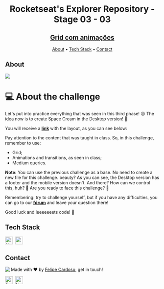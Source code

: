 <h1 align="center">
	Rocketseat's Explorer Repository - Stage 03 - 03
</h1>
<h2 align="center">
	<a href="https://fcms14.github.io/rocketSeat_rep/stage03/challenge03/"> Grid com animações </a>
</h2>

<p align="center">
	<a href="#about">About</a> •
	<a href="#tech-stack">Tech Stack</a> •
	<a href="#contact">Contact</a> 
</p>

## About
<img src="https://www.rocketseat.com.br/_next/image?url=%2Fassets%2Flogos%2Frocketseat.svg&w=256&q=100">

# 💻 About the challenge
Let's put into practice everything that was seen in this third phase! 😍 The idea now is to create Space Cream in the Desktop version! 🚀

You will receive a **[link](https://www.figma.com/file/pddZCuQIRLjk5dEHQ4L4YR/Stage-03---Grid-com-anima%C3%A7%C3%B5es/duplicate)** with the layout, as you can see below:

Pay attention to the content that was taught in class. So, in this challenge, remember to use:

- Grid;
- Animations and transitions, as seen in class;
- Medium queries.

**Note:** You can use the previous challenge as a base. No need to create a new file for this challenge. beauty? As you can see, the Desktop version has a footer and the mobile version doesn't. And there? How can we control this, huh? 👀 Are you ready to face this challenge? **💜**

Remembering: try to challenge yourself, but if you have any difficulties, you can go to our **[fórum](https://app.rocketseat.com.br/h/forum/explorer)** and leave your question there!

Good luck and leeeeeeets code! **🚀**

## Tech Stack
<img src="https://img.shields.io/badge/Html5-05122A?style=flat&logo=html5" alt="html5 Badge" height="25">&nbsp;
<img src="https://img.shields.io/badge/Css3-05122A?style=flat&logo=css3" alt="css3 Badge" height="25">&nbsp;

## Contact
<img align="left" src="https://avatars.githubusercontent.com/fcms14?size=100">

Made with ❤️ by [Felipe Cardoso](https://github.com/fcms14), get in touch!

<a href="mailto:fcms14@gmail.com" target="_blank"><img src="https://img.shields.io/badge/Email-D14836?style=flat&logo=gmail&logoColor=white" alt="Email Badge" height="25"></a>&nbsp;
<a href="https://www.linkedin.com/in/fcms14" target="_blank"><img src="https://img.shields.io/badge/Linkedin-0077B5?style=flat&logo=linkedin&logoColor=white" alt="LinkedIn Badge" height="25"></a>&nbsp;

<br clear="left"/>
